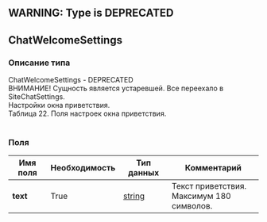 
## WARNING: Type is DEPRECATED

## ChatWelcomeSettings

### Описание типа
ChatWelcomeSettings - DEPRECATED<br/>ВНИМАНИЕ! Сущность является устаревшей. Все переехало в SiteChatSettings.<br/>Настройки окна приветствия.<br/>Таблица 22. Поля настроек окна приветствия.<br/><br/>
### Поля

| Имя поля | Необходимость | Тип данных | Комментарий |
|---|---|---|---|
|**text**|True|[string](/docs/types/string.md)|Текст приветствия.<br/>Максимум 180 символов.<br/>|
